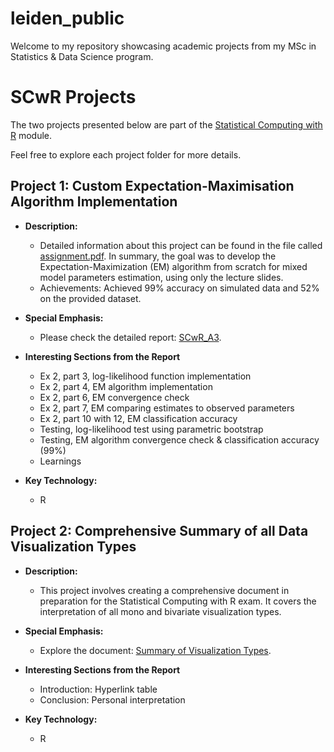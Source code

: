 # leiden_public

Welcome to my repository showcasing academic projects from my MSc in Statistics &amp; Data Science program.

# SCwR Projects

The two projects presented below are part of the [Statistical Computing with R](https://studiegids.universiteitleiden.nl/en/courses/121707/statistical-computing-with-r) module.

Feel free to explore each project folder for more details.

## Project 1: Custom Expectation-Maximisation Algorithm Implementation

- **Description:**
  - Detailed information about this project can be found in the file called [assignment.pdf](https://github.com/ValentinK214/leiden_public/blob/main/SCwR-EM_algo/Assignment.pdf). In summary, the goal was to develop the Expectation-Maximization (EM) algorithm from scratch for mixed model parameters estimation, using only the lecture slides.
  - Achievements: Achieved 99% accuracy on simulated data and 52% on the provided dataset.

- **Special Emphasis:**
  - Please check the detailed report: [SCwR_A3](https://github.com/ValentinK214/leiden_public/blob/main/SCwR-EM_algo/kodderitzsch_valentin_SCwR_A3.pdf).

- **Interesting Sections from the Report**
    - Ex 2, part 3, log-likelihood function implementation
    - Ex 2, part 4, EM algorithm implementation
    - Ex 2, part 6, EM convergence check
    - Ex 2, part 7, EM comparing estimates to observed parameters
    - Ex 2, part 10 with 12, EM classification accuracy
    - Testing, log-likelihood test using parametric bootstrap
    - Testing, EM algorithm convergence check & classification accuracy (99%)
    - Learnings 

- **Key Technology:**
  - R

## Project 2: Comprehensive Summary of all Data Visualization Types

- **Description:**
  - This project involves creating a comprehensive document in preparation for the Statistical Computing with R exam. It covers the interpretation of all mono and bivariate visualization types.

- **Special Emphasis:**
  - Explore the document: [Summary of Visualization Types](https://github.com/ValentinK214/leiden_public/blob/main/SCwR-data_viz/all_visualistions_doc.pdf).

- **Interesting Sections from the Report**
    - Introduction: Hyperlink table
    - Conclusion: Personal interpretation


- **Key Technology:**
  - R





